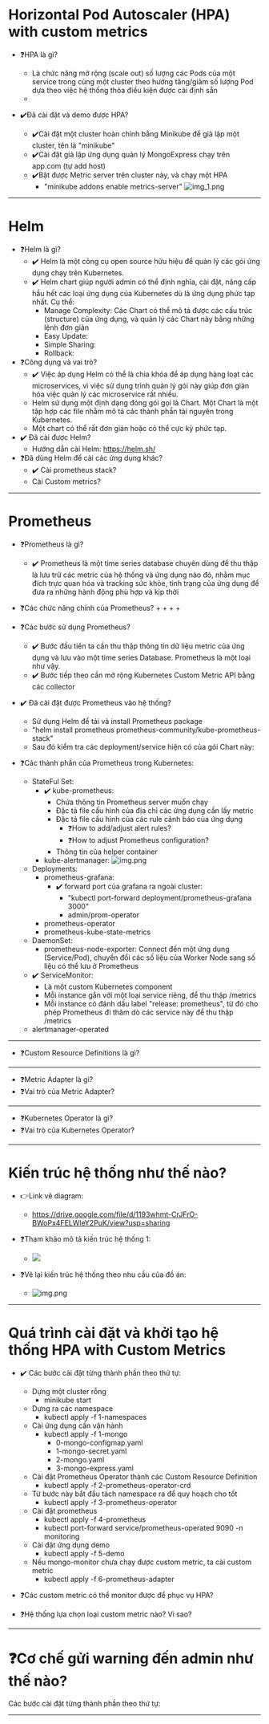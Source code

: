 # Horizontal Pod Autoscaler (HPA) with custom metrics

+ ❓HPA là gì?
    + Là chức năng mở rộng (scale out) số lượng các Pods của một service trong cùng một cluster theo hướng tăng/giảm số
      lượng Pod dựa theo việc hệ thống thỏa điều kiện được cài định sẵn
    +

+ ✔️Đã cài đặt và demo được HPA?
    + ✔️Cài đặt một cluster hoàn chỉnh bằng Minikube để giả lập một cluster, tên là "minikube"
    + ✔️Cài đặt giả lập ứng dụng quản lý MongoExpress chạy trên app.com (tự add host)
    + ✔️Bật được Metric server trên cluster này, và chạy một HPA
        + "minikube addons enable metrics-server"
          ![img_1.png](img/mongo_express_basic_struct.png)

___

# Helm

+ ❓Helm là gì?
    + ✔️ Helm là một công cụ open source hữu hiệu để quản lý các gói ứng dụng chạy trên Kubernetes.
    + ✔️ Helm chart giúp người admin có thể định nghĩa, cài đặt, nâng cấp hầu hết các loại ứng dụng của Kubernetes dù là
      ứng dụng phức tạp nhất. Cụ thể:
        + Manage Complexity: Các Chart có thể mô tả được các cấu trúc (structure) của ứng dụng, và quản lý các Chart này
          bằng những lệnh đơn giản
        + Easy Update:
        + Simple Sharing:
        + Rollback:
+ ❓Công dụng và vai trò?
    + ✔️ Việc áp dụng Helm có thể là chìa khóa để áp dụng hàng loạt các microservices, vì việc sử dụng trình quản lý gói
      này giúp đơn giản hóa việc quản lý các microservice rất nhiều.
    + Helm sử dụng một định dạng đóng gói gọi là Chart. Một Chart là một tập hợp các file nhằm mô tả các thành phần tài
      nguyên trong Kubernetes.
    + Một chart có thể rất đơn giản hoặc có thể cực kỳ phức tạp.
+ ✔️ Đã cài được Helm?
    + Hướng dẫn cài Helm: https://helm.sh/
+ ❓Đã dùng Helm để cài các ứng dụng khác?
    + ✔️ Cài prometheus stack?
    + Cài Custom metrics?

___

# Prometheus

+ ❓Prometheus là gì?
    + ✔️ Prometheus là một time series database chuyên dùng để thu thập là lưu trữ các metric của hệ thống và ứng dụng
      nào đó, nhằm mục đích trực quan hóa và tracking sức khỏe, tình trạng của ứng dụng để đưa ra những hành động phù
      hợp và kịp thời
+ ❓Các chức năng chính của Prometheus?
    +
    +
    +
    +
+ ❓Các bước sử dụng Prometheus?
    + ✔️ Bước đầu tiên ta cần thu thập thông tin dữ liệu metric của ứng dụng và lưu vào một time series Database.
      Prometheus là một loại như vậy.
    + ✔️ Bước tiếp theo cần mở rộng Kubernetes Custom Metric API bằng các collector
+ ✔️ Đã cài đặt được Prometheus vào hệ thống?
    + Sử dụng Helm để tải và install Prometheus package
    + "helm install prometheus prometheus-community/kube-prometheus-stack"
    + Sau đó kiểm tra các deployment/service hiện có của gói Chart này:


+ ❓Các thành phần của Prometheus trong Kubernetes:
    + StateFul Set:
        + ✔️ kube-prometheus:
            + Chứa thông tin Prometheus server muốn chạy
            + Đặc tả file cấu hình của địa chỉ các ứng dụng cần lấy metric
            + Đặc tả file cấu hình của các rule cảnh báo của ứng dụng
                + ❓How to add/adjust alert rules?
                + ❓How to adjust Prometheus configuration?
            + Thông tin của helper container
        + kube-alertmanager:
          ![img.png](img/prometheus_statefulSets.png)
    + Deployments:
        + prometheus-grafana:
            + ✔️ forward port của grafana ra ngoài cluster:
                + "kubectl port-forward deployment/prometheus-grafana 3000"
                + admin/prom-operator
        + prometheus-operator
        + prometheus-kube-state-metrics
    + DaemonSet:
        + prometheus-node-exporter: Connect đến một ứng dụng (Service/Pod), chuyển đổi các số liệu của Worker Node sang
          số liệu có thể lưu ở Prometheus
    + ✔️ ServiceMonitor:
        + Là một custom Kubernetes component
        + Mỗi instance gắn với một loại service riêng, để thu thập /metrics
        + Mỗi instance có đánh dấu label "release: prometheus", từ đó cho phép Prometheus đi thăm dò các service này để
          thu thập /metrics
    + alertmanager-operated

___

+ ❓Custom Resource Definitions là gì?

___

+ ❓Metric Adapter là gì?
+ ❓Vai trò của Metric Adapter?

___

+ ❓Kubernetes Operator là gì?
+ ❓Vai trò của Kubernetes Operator?

___

# Kiến trúc hệ thống như thế nào?

+ 👉️Link vẽ diagram:
    + https://drive.google.com/file/d/1193whmt-CrJFrO-BWoPx4FELWleY2PuK/view?usp=sharing

+ ❓Tham khảo mô tả kiến trúc hệ thống 1:
    + ![](img/HPA_structure.png)
+ ❓Vẽ lại kiến trúc hệ thống theo nhu cầu của đồ án:
    + ![img.png](img/custom_architecture.png)

___

# Quá trình cài đặt và khởi tạo hệ thống HPA with Custom Metrics

+ ✔️ Các bước cài đặt từng thành phần theo thứ tự:
    + Dựng một cluster rỗng
        + minikube start
    + Dựng ra các namespace
        + kubectl apply -f 1-namespaces
    + Cài ứng dụng cần vận hành
        + kubectl apply -f 1-mongo
            + 0-mongo-configmap.yaml
            + 1-mongo-secret.yaml
            + 2-mongo.yaml
            + 3-mongo-express.yaml
    + Cài đặt Prometheus Operator thành các Custom Resource Definition
        + kubectl apply -f 2-prometheus-operator-crd
    + Từ bước này bắt đầu tách namespace ra để quy hoạch cho tốt
        + kubectl apply -f 3-prometheus-operator
    + Cài đặt prometheus
        + kubectl apply -f 4-prometheus
        + kubectl port-forward service/prometheus-operated 9090 -n monitoring
    + Cài đặt ứng dụng demo
        + kubectl apply -f 5-demo
    + Nếu mongo-monitor chưa chạy được custom metric, ta cài custom metric
        + kubectl apply -f 6-prometheus-adapter


+ ❓Các custom metric có thể monitor được để phục vụ HPA?
+ ❓Hệ thống lựa chọn loại custom metric nào? Vì sao?

________
# ❓Cơ chế gửi warning đến admin như thế nào?

Các bước cài đặt từng thành phần theo thứ tự:

________

